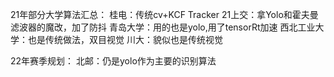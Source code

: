 21年部分大学算法汇总：
桂电：传统cv+KCF Tracker
21上交：拿Yolo和霍夫曼滤波器的魔改，加了防抖
青岛大学：用的也是yolo,用了tensorRt加速
西北工业大学：也是传统做法，双目视觉
川大：貌似也是传统视觉



22年赛季规划：
北邮：仍是yolo作为主要的识别算法



